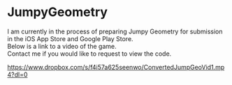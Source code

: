 # JumpyGeometry

I am currently in the process of preparing Jumpy Geometry for submission in the iOS App Store and Google Play Store.  
Below is a link to a video of the game.  
Contact me if you would like to request to view the code.  

https://www.dropbox.com/s/f4i57a625seenwo/ConvertedJumpGeoVid1.mp4?dl=0